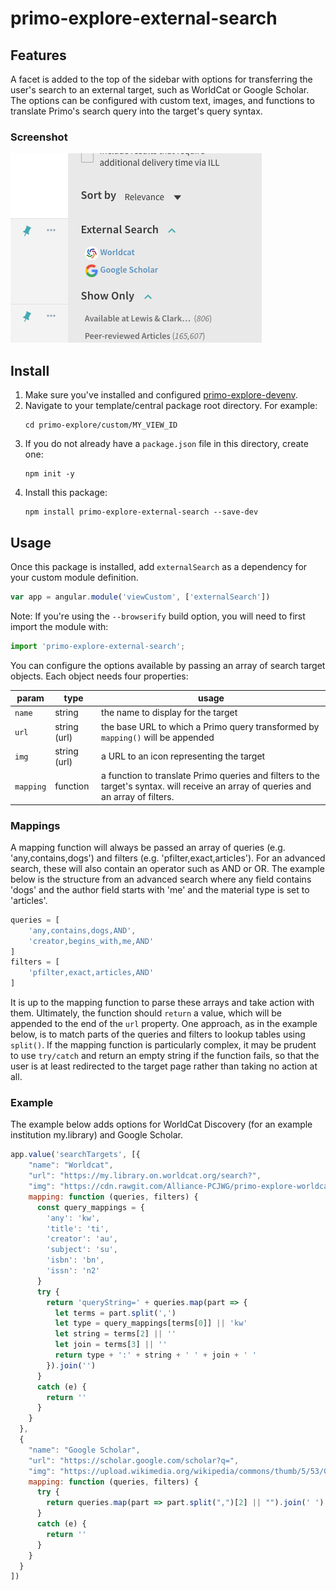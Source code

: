 # primo-explore-external-search

<!-- ![Build Status](https://api.travis-ci.org/Alliance-PCJWG/primo-explore-clickable-logo.svg?branch=master) -->

## Features
A facet is added to the top of the sidebar with options for transferring the user's search to an external target, such as WorldCat or Google Scholar. The options can be configured with custom text, images, and functions to translate Primo's search query into the target's query syntax.

### Screenshot
![screenshot](screenshot.png)

## Install
1. Make sure you've installed and configured [primo-explore-devenv](https://github.com/ExLibrisGroup/primo-explore-devenv).
2. Navigate to your template/central package root directory. For example:
    ```
    cd primo-explore/custom/MY_VIEW_ID
    ```
3. If you do not already have a `package.json` file in this directory, create one:
    ```
    npm init -y
    ```
4. Install this package:
    ```
    npm install primo-explore-external-search --save-dev
    ```

## Usage
Once this package is installed, add `externalSearch` as a dependency for your custom module definition.

```js
var app = angular.module('viewCustom', ['externalSearch'])
```
Note: If you're using the `--browserify` build option, you will need to first import the module with:

```javascript
import 'primo-explore-external-search';
```
You can configure the options available by passing an array of search target objects. Each object needs four properties:

| param     | type         | usage                                                                                                                |
|-----------|--------------|----------------------------------------------------------------------------------------------------------------------|
| `name`    | string       | the name to display for the target                                                                                   |
| `url`     | string (url) | the base URL to which a Primo query transformed by `mapping()` will be appended                                      |
| `img`     | string (url) | a URL to an icon representing the target                                                                             |
| `mapping` | function     | a function to translate Primo queries and filters to the target's syntax. will receive an array of queries and an array of filters. |

### Mappings

A mapping function will always be passed an array of queries (e.g. 'any,contains,dogs') and filters (e.g. 'pfilter,exact,articles'). For an advanced search, these will also contain an operator such as AND or OR. The example below is the structure from an advanced search where any field contains 'dogs' and the author field starts with 'me' and the material type is set to 'articles'.

```js
queries = [
    'any,contains,dogs,AND',
    'creator,begins_with,me,AND'
]
filters = [
    'pfilter,exact,articles,AND'
]
```

It is up to the mapping function to parse these arrays and take action with them. Ultimately, the function should `return` a value, which will be appended to the end of the `url` property. One approach, as in the example below, is to match parts of the queries and filters to lookup tables using `split()`. If the mapping function is particularly complex, it may be prudent to use `try/catch` and return an empty string if the function fails, so that the user is at least redirected to the target page rather than taking no action at all.

### Example

The example below adds options for WorldCat Discovery (for an example institution my.library) and Google Scholar.

```js
app.value('searchTargets', [{
    "name": "Worldcat",
    "url": "https://my.library.on.worldcat.org/search?",
    "img": "https://cdn.rawgit.com/Alliance-PCJWG/primo-explore-worldcat-button/7ee112df/img/worldcat-logo.png",
    mapping: function (queries, filters) {
      const query_mappings = {
        'any': 'kw',
        'title': 'ti',
        'creator': 'au',
        'subject': 'su',
        'isbn': 'bn',
        'issn': 'n2'
      }
      try {
        return 'queryString=' + queries.map(part => {
          let terms = part.split(',')
          let type = query_mappings[terms[0]] || 'kw'
          let string = terms[2] || ''
          let join = terms[3] || ''
          return type + ':' + string + ' ' + join + ' '
        }).join('')
      }
      catch (e) {
        return ''
      }
    }
  },
  {
    "name": "Google Scholar",
    "url": "https://scholar.google.com/scholar?q=",
    "img": "https://upload.wikimedia.org/wikipedia/commons/thumb/5/53/Google_%22G%22_Logo.svg/200px-Google_%22G%22_Logo.svg.png",
    mapping: function (queries, filters) {
      try {
        return queries.map(part => part.split(",")[2] || "").join(' ')
      }
      catch (e) {
        return ''
      }
    }
  }
])
```

<!-- ## Running tests
1. Clone the repo
2. Run `npm install`
3. Run `npm test` -->
